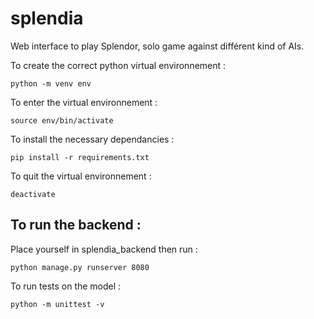 # splendia
Web interface to play Splendor, solo game against différent kind of AIs.


To create the correct python virtual environnement :
```
python -m venv env
```
To enter the virtual environnement :
```
source env/bin/activate
```
To install the necessary dependancies :
```
pip install -r requirements.txt
```
To quit the virtual environnement :
```
deactivate
```

To run the backend :
---
Place yourself in splendia_backend then run :
```
python manage.py runserver 8080
```


To run tests on the model :
```
python -m unittest -v
```
